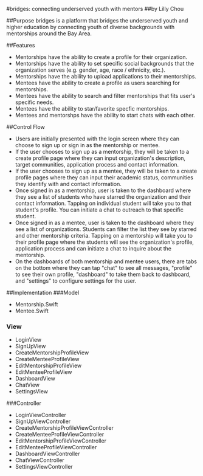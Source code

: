 #bridges: connecting underserved youth with mentors
##by Lilly Chou

##Purpose
bridges is a platform that bridges the underserved youth and higher education by connecting youth of diverse backgrounds with mentorships around the Bay Area.

##Features
- Mentorships have the ability to create a profile for their organization.
- Mentorships have the ability to set specific social backgrounds that the organization serves (e.g. gender, age, race / ethnicity, etc.).
- Mentorships have the ability to upload applications to their mentorships.
- Mentees have the ability to create a profile as users searching for mentorships.
- Mentees have the ability to search and filter mentorships that fits user's specific needs.
- Mentees have the ability to star/favorite specfic mentorships. 
- Mentees and mentorshps have the ability to start chats with each other.

##Control Flow
- Users are initially presented with the login screen where they can choose to sign up or sign in as the mentorship or mentee.
- If the user chooses to sign up as a mentorship, they will be taken to a create profile page where they can input organization's description, target communities, application process and contact information.
- If the user chooses to sign up as a mentee, they will be taken to a create profile pages where they can input their academic status, communities they identify with and contact information.
- Once signed in as a mentorship, user is taken to the dashboard where they see a list of students who have starred the organization and their contact information. Tapping on individual student will take you to that student's profile. You can initiate a chat to outreach to that specific student.
- Once signed in as a mentee, user is taken to the dashboard where they see a list of organizations. Students can filter the list they see by starred and other mentorship criteria. Tapping on a mentorship will take you to their profile page where the students will see the organization's profile, application process and can initiate a chat to inquire about the mentorship.
- On the dashboards of both mentorship and mentee users, there are tabs on the bottom where they can tap "chat" to see all messages, "profile" to see their own profile, "dashboard" to take them back to dashboard, and "settings" to configure settings for the user. 

##Implementation
###Model
- Mentorship.Swift
- Mentee.Swift

### View
- LoginView
- SignUpView
- CreateMentorshipProfileView
- CreateMenteeProfileView
- EditMentorshipProfileView
- EditMenteeProfileView
- DashboardView
- ChatView
- SettingsView

###Controller
- LoginViewController
- SignUpViewController
- CreateMentorshipProfileViewController
- CreateMenteeProfileViewController
- EditMentorshipProfileViewController
- EditMenteeProfileViewController
- DashboardViewController
- ChatViewController
- SettingsViewController
